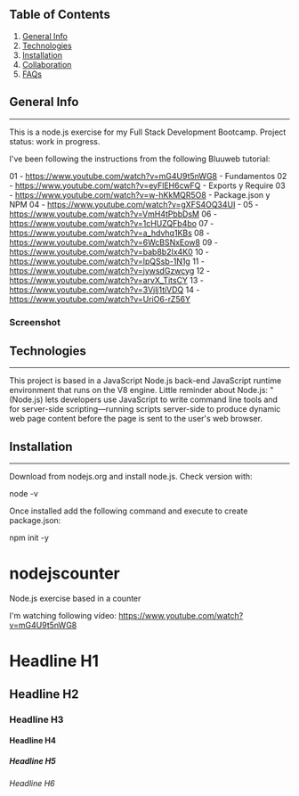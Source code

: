 ## Table of Contents
1. [General Info](#general-info)
2. [Technologies](#technologies)
3. [Installation](#installation)
4. [Collaboration](#collaboration)
5. [FAQs](#faqs)

## General Info
***
This is a node.js exercise for my Full Stack Development Bootcamp.
Project status: work in progress.

I've been following the instructions from the following Bluuweb tutorial:

01 - https://www.youtube.com/watch?v=mG4U9t5nWG8 - Fundamentos
02 - https://www.youtube.com/watch?v=eyFlEH6cwFQ - Exports y Require
03 - https://www.youtube.com/watch?v=w-hKkMQR5O8 - Package.json y NPM
04 - https://www.youtube.com/watch?v=gXFS4OQ34UI - 
05 - https://www.youtube.com/watch?v=VmH4tPbbDsM
06 - https://www.youtube.com/watch?v=1cHUZQFb4bo
07 - https://www.youtube.com/watch?v=a_hdvhq1KBs
08 - https://www.youtube.com/watch?v=6WcBSNxEow8
09 - https://www.youtube.com/watch?v=bab8b2Ix4K0
10 - https://www.youtube.com/watch?v=IpQSsb-1N1g
11 - https://www.youtube.com/watch?v=jywsdGzwcyg
12 - https://www.youtube.com/watch?v=arvX_TitsCY
13 - https://www.youtube.com/watch?v=3Vjlj1tiVDQ
14 - https://www.youtube.com/watch?v=UriO6-rZ56Y


### Screenshot


## Technologies
***
This project is based in a JavaScript Node.js back-end JavaScript runtime environment that runs on the V8 engine. Little reminder about Node.js: "(Node.js) lets developers use JavaScript to write command line tools and for server-side scripting—running scripts server-side to produce dynamic web page content before the page is sent to the user's web browser.





## Installation
***
Download from nodejs.org and install node.js. Check version with:

node -v

Once installed add the following command and execute to create package.json:

npm init -y






# nodejscounter
Node.js exercise based in a counter


I'm watching following vídeo:
https://www.youtube.com/watch?v=mG4U9t5nWG8


# Headline H1
## Headline H2
### Headline H3
#### Headline H4 
##### Headline H5
###### Headline H6